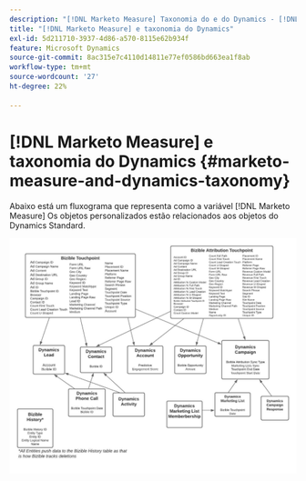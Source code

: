 ```yaml
---
description: "[!DNL Marketo Measure] Taxonomia do e do Dynamics - [!DNL Marketo Measure] - Documentação do produto"
title: "[!DNL Marketo Measure] e taxonomia do Dynamics"
exl-id: 5d211710-3937-4d86-a570-8115e62b934f
feature: Microsoft Dynamics
source-git-commit: 8ac315e7c4110d14811e77ef0586bd663ea1f8ab
workflow-type: tm+mt
source-wordcount: '27'
ht-degree: 22%

---
```


# [!DNL Marketo Measure] e taxonomia do Dynamics {#marketo-measure-and-dynamics-taxonomy}

Abaixo está um fluxograma que representa como a variável [!DNL Marketo Measure] Os objetos personalizados estão relacionados aos objetos do Dynamics Standard.<p>

![](assets/bizible-and-dynamics-taxonomy-1.png)
